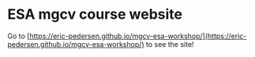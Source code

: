ESA mgcv course website
============================

Go to [https://eric-pedersen.github.io/mgcv-esa-workshop/](https://eric-pedersen.github.io/mgcv-esa-workshop/) to see the site!


